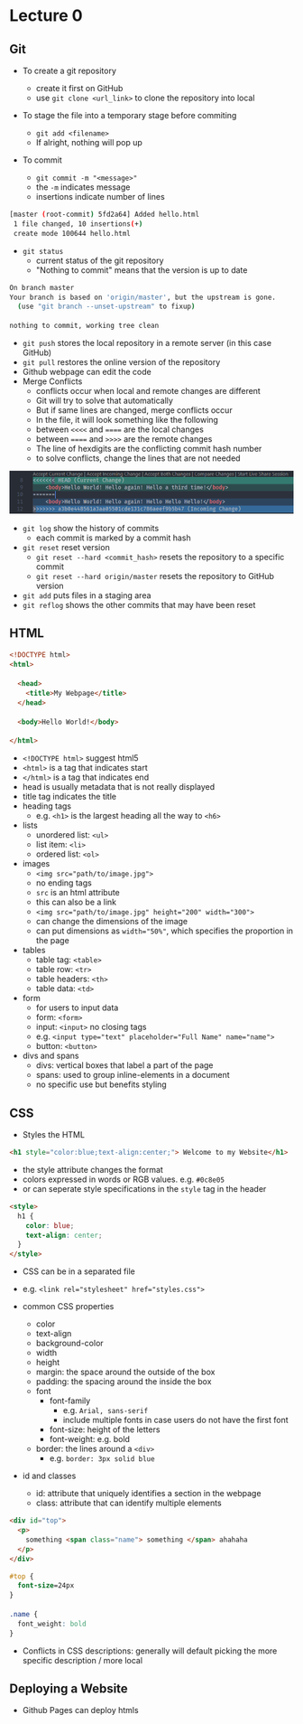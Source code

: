 # Lecture 0
## Git

- To create a git repository
  - create it first on GitHub
  - use ```git clone <url_link>``` to clone the repository into local

- To stage the file into a temporary stage before commiting
  - ```git add <filename>```
  - If alright, nothing will pop up
- To commit
  - ```git commit -m "<message>"```
  - the ```-m``` indicates message
  - insertions indicate number of lines

```bash
[master (root-commit) 5fd2a64] Added hello.html
 1 file changed, 10 insertions(+)
 create mode 100644 hello.html
```

- ```git status```
  - current status of the git repository
  - "Nothing to commit" means that the version is up to date
  
```bash
On branch master
Your branch is based on 'origin/master', but the upstream is gone.
  (use "git branch --unset-upstream" to fixup)

nothing to commit, working tree clean
```

- ```git push``` stores the local repository in a remote server (in this case GitHub)
- ```git pull``` restores the online version of the repository
- Github webpage can edit the code
- Merge Conflicts
  - conflicts occur when local and remote changes are different
  - Git will try to solve that automatically
  - But if same lines are changed, merge conflicts occur
  - In the file, it will look something like the following
  - between ```<<<<``` and ```====``` are the local changes
  - between ```====``` and ```>>>>``` are the remote changes
  - The line of hexdigits are the conflicting commit hash number
  - to solve conflicts, change the lines that are not needed

![Merge Conflict](merge_conflict.PNG)

- ```git log``` show the history of commits
  - each commit is marked by a commit hash
- ```git reset``` reset version
  - ```git reset --hard <commit_hash>``` resets the repository to a specific commit
  - ```git reset --hard origin/master``` resets the repository to GitHub version
- ```git add``` puts files in a staging area
- ```git reflog``` shows the other commits that may have been reset

## HTML

```html
<!DOCTYPE html>
<html>

  <head>
    <title>My Webpage</title>
  </head>

  <body>Hello World!</body>

</html>
```

- ```<!DOCTYPE html>``` suggest html5
- ```<html>``` is a tag that indicates start
- ```</html>``` is a tag that indicates end
- head is usually metadata that is not really displayed
- title tag indicates the title
- heading tags
  - e.g. ```<h1>``` is the largest heading all the way to ```<h6>```
- lists
  - unordered list: ```<ul>```
  - list item: ```<li>```
  - ordered list: ```<ol>```
- images
  - ```<img src="path/to/image.jpg">```
  - no ending tags
  - ```src``` is an html attribute
  - this can also be a link
  - ```<img src="path/to/image.jpg" height="200" width="300">```
  - can change the dimensions of the image
  - can put dimensions as ```width="50%"```, which specifies the proportion in the page
- tables
  - table tag: ```<table>```
  - table row: ```<tr>```
  - table headers: ```<th>```
  - table data: ```<td>```
- form
  - for users to input data
  - form: ```<form>```
  - input: ```<input>``` no closing tags
  - e.g. ```<input type="text" placeholder="Full Name" name="name">```
  - button: ```<button>```
- divs and spans
  - divs: vertical boxes that label a part of the page
  - spans: used to group inline-elements in a document
  - no specific use but benefits styling

## CSS

- Styles the HTML
```html
<h1 style="color:blue;text-align:center;"> Welcome to my Website</h1>
```

- the style attribute changes the format
- colors expressed in words or RGB values. e.g. `#0c8e05`
- or can seperate style specifications in the `style` tag in the header

```html
<style>
  h1 {
    color: blue;
    text-align: center;
  }
</style>
```

- CSS can be in a separated file
- e.g. `<link rel="stylesheet" href="styles.css">`

- common CSS properties
  - color
  - text-align
  - background-color
  - width
  - height
  - margin: the space around the outside of the box
  - padding: the spacing around the inside the box
  - font
    - font-family
      - e.g. `Arial, sans-serif`
      - include multiple fonts in case users do not have the first font
    - font-size: height of the letters
    - font-weight: e.g. bold
  - border: the lines around a `<div>`
    - e.g. `border: 3px solid blue`
- id and classes
  - id: attribute that uniquely identifies a section in the webpage
  - class: attribute that can identify multiple elements
  
```html
<div id="top">
  <p>
    something <span class="name"> something </span> ahahaha
  </p>
</div>
```

```css
#top {
  font-size=24px
}

.name {
  font_weight: bold
}
```

- Conflicts in CSS descriptions: generally will default picking the more specific description / more local

## Deploying a Website

- Github Pages can deploy htmls